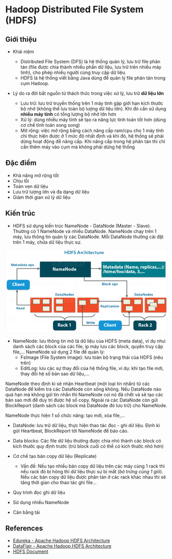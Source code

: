 Hadoop Distributed File System (HDFS)
=========================

## Giới thiệu

* Khái niệm
	* Distributed File System (DFS) là hệ thống quản lý, lưu trữ file phân tán (file được chia thành nhiều phần dữ liệu, lưu trữ trên nhiều máy tính), cho phép nhiều người cùng truy cập dữ liệu.
	* HDFS là hệ thống viết bằng Java dùng để quản lý file phân tán trong cụm Hadoop.
	
* Lý do ra đời bắt nguồn từ thách thức trong việc xử lý, lưu trữ **dữ liệu lớn**
	* Lưu trữ: lưu trữ truyền thống trên 1 máy tính gặp giới hạn kích thước bộ nhớ (không thể lưu toàn bộ lượng dữ liệu lớn). Khi đó cần sử dụng **nhiều máy tính** có tổng lượng bộ nhớ lớn hơn
	* Xử lý: dùng nhiều máy tính sẽ tạo ra năng lực tính toán tốt hơn (dùng cơ chế tính toán song song)
	* Mở rộng: việc mở rộng bằng cách nâng cấp ram/cpu cho 1 máy tính chỉ thực hiện được ở 1 mức độ nhất định và khi đó, hệ thống sẽ phải dừng hoạt động để nâng cấp. Khi nâng cấp trong hệ phân tán thì chỉ cần thêm máy vào cụm mà không phải dừng hệ thống

## Đặc điểm
* Khả năng mở rộng tốt
* Chịu lỗi
* Toàn vẹn dữ liệu
* Lưu trữ lượng lớn và đa dạng dữ liệu
* Giảm thời gian xử lý dữ liệu	


## Kiến trúc
* HDFS sử dụng kiến trúc NameNode - DataNode (Master - Slave). Thường có 1 NameNode và nhiều DataNode. NameNode chạy trên 1 máy, lưu thông tin quản lý các DataNode. Mỗi DataNode thường cài đặt trên 1 máy, chứa dữ liệu thực sự. 

![HDFS_Architecture](Images/HDFS_Architecture.png)

* NameNode: lưu thông tin mô tả dữ liệu của HDFS (meta data), ví dụ như: danh sách các block của các file, ip máy lưu các block, quyền truy cập file,... NameNode sử dụng 2 file để quản lý:
	* FsImage (File System Image): lưu toàn bộ trạng thái của HDFS (nêu trên)
	* EditLog: lưu các sự thay đổi của hệ thống file, ví dụ: khi tạo file mới, thay đổi hệ số bản sao dữ liệu,...
	
NameNode theo định kì sẽ nhận Heartbeat (một loại tin nhắn) từ các DataNode để kiểm tra các DataNode còn sống không. Nếu DataNode nào quá hạn mà không gửi tin nhắn thì NameNode coi nó đã chết và sẽ tạo các bản sao mới để duy trì được hệ số copy. Ngoài ra các DataNode còn gửi BlockReport (danh sách các block mà DataNode đó lưu trữ) cho NameNode.

NameNode thực hiện 1 số chức năng: tạo mới, xóa file,...

* DataNode: lưu trữ dữ liệu, thực hiện thao tác đọc - ghi dữ liệu. Định kì gửi Heartbeat, BlockReport tới NameNode để báo cáo.

* Data blocks: Các file dữ liệu thường được chia nhỏ thành các block có kích thước quy định trước (trừ block cuối có thể có kích thước nhỏ hơn)

* Cơ chế tạo bản copy dữ liệu (Replicate)
	* Vấn đề: Nếu tạo nhiều bản copy dữ liệu trên các máy cùng 1 rack thì nếu rack đó bị hỏng thì dữ liệu thực sự bị mất (*bỏ trứng cùng 1 giỏ*). Nếu các bản copy dữ liệu được phân tán ở các rack khác nhau thì sẽ tăng thời gian cho thao tác ghi file...

* Quy trình đọc ghi dữ liệu

* Sử dụng nhiều NameNode
* Cân bằng tải


## References
* [Edureka - Apache Hadoop HDFS Architecture](https://www.edureka.co/blog/apache-hadoop-hdfs-architecture/)
* [DataFlair - Apache Hadoop HDFS Architecture](https://data-flair.training/blogs/hadoop-hdfs-architecture/)
* [HDFS Document](https://hadoop.apache.org/docs/stable/hadoop-project-dist/hadoop-hdfs/HdfsDesign.html)